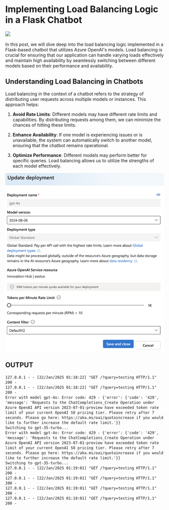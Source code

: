 # Implementing Load Balancing Logic in a Flask Chatbot

![](https://clemenssiebler.com/images/fallback_larger_model.png)

In this post, we will dive deep into the load balancing logic implemented in a Flask-based chatbot that utilizes Azure OpenAI's models. Load balancing is crucial for ensuring that our application can handle varying loads effectively and maintain high availability by seamlessly switching between different models based on their performance and availability.  
   
## Understanding Load Balancing in Chatbots  
   
Load balancing in the context of a chatbot refers to the strategy of distributing user requests across multiple models or instances. This approach helps:  
   
1. **Avoid Rate Limits**: Different models may have different rate limits and capabilities. By distributing requests among them, we can minimize the chances of hitting these limits.  
     
2. **Enhance Availability**: If one model is experiencing issues or is unavailable, the system can automatically switch to another model, ensuring that the chatbot remains operational.  
   
3. **Optimize Performance**: Different models may perform better for specific queries. Load balancing allows us to utilize the strengths of each model effectively.  

![](azure.png)

## OUTPUT

```
127.0.0.1 - - [22/Jan/2025 01:18:22] "GET /?query=testing HTTP/1.1" 200 -
127.0.0.1 - - [22/Jan/2025 01:18:22] "GET /?query=testing HTTP/1.1" 200 -
Error with model gpt-4o: Error code: 429 - {'error': {'code': '429', 'message': 'Requests to the ChatCompletions_Create Operation under Azure OpenAI API version 2023-07-01-preview have exceeded token rate limit of your current OpenAI S0 pricing tier. Please retry after 7 seconds. Please go here: https://aka.ms/oai/quotaincrease if you would like to further increase the default rate limit.'}}
Switching to gpt-35-turbo...
Error with model gpt-4o: Error code: 429 - {'error': {'code': '429', 'message': 'Requests to the ChatCompletions_Create Operation under Azure OpenAI API version 2023-07-01-preview have exceeded token rate limit of your current OpenAI S0 pricing tier. Please retry after 7 seconds. Please go here: https://aka.ms/oai/quotaincrease if you would like to further increase the default rate limit.'}}
Switching to gpt-35-turbo...
127.0.0.1 - - [22/Jan/2025 01:19:01] "GET /?query=testing HTTP/1.1" 200 -
127.0.0.1 - - [22/Jan/2025 01:19:01] "GET /?query=testing HTTP/1.1" 200 -
127.0.0.1 - - [22/Jan/2025 01:19:01] "GET /?query=testing HTTP/1.1" 200 -
127.0.0.1 - - [22/Jan/2025 01:19:01] "GET /?query=testing HTTP/1.1" 200 -

```
